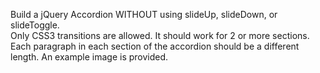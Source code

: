 Build a jQuery Accordion WITHOUT using slideUp, slideDown, or slideToggle.  
Only CSS3 transitions are allowed. It should work for 2 or more sections.  
Each paragraph in each section of the accordion should be a different length.
An example image is provided.